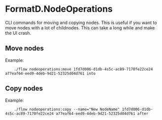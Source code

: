 
# FormatD.NodeOperations

CLI commands for moving and copying nodes.
This is useful if you want to move nodes with a lot of childnodes. This can take a long while and make the UI crash.

## Move nodes

Example:
```
    ./flow nodeoperations:move 1fd7d006-d1db-4s5c-ac89-7170fe22ce24 a77eaf64-eed9-4deb-9d21-52325d04d761 into
```
## Copy nodes

Example:
```
    ./flow nodeoperations:copy --name="New NodeName" 1fd7d006-d1db-4s5c-ac89-7170fe22ce24 a77eaf64-eed9-4deb-9d21-52325d04d761 after
```